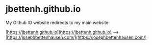 # jbettenh.github.io
My Github IO website redirects to my main website.

[https://jbettenh.github.io](https://jbettenh.github.io) --> [https://josephbettenhausen.com/](https://josephbettenhausen.com/)
